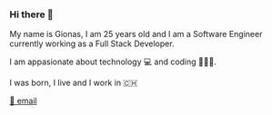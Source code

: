 ### Hi there 👋

My name is Gionas, I am 25 years old and I am a Software Engineer currently working as a Full Stack Developer.

I am appasionate about technology 💻 and coding 👨🏼‍💻.

I was born, I live and I work in 🇨🇭

[📨 email](mailto:hello@gionas.dev)
